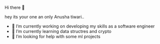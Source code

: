  Hi there 👋


hey its your one an only Anusha tiwari..

- 🔭 I’m currently working on developing my skills as a software engineer
- 🌱 I’m currently learning data structres and crypto
- 🤔 I’m looking for help with some ml projects

